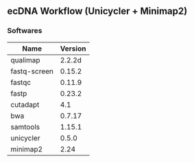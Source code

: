 ## ecDNA Workflow (Unicycler + Minimap2)

### Softwares

| Name          | Version |
| ------------- | ------- |
| qualimap      | 2.2.2d  |
| fastq-screen  | 0.15.2  |
| fastqc        | 0.11.9  |
| fastp         | 0.23.2  |
| cutadapt      | 4.1     |
| bwa           | 0.7.17  |
| samtools      | 1.15.1  |
| unicycler     | 0.5.0   |
| minimap2      | 2.24    |
